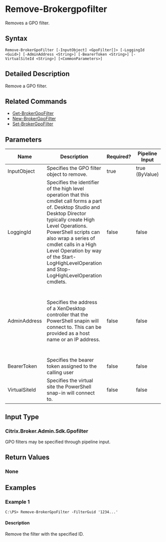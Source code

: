 ﻿
# Remove-Brokergpofilter
Removes a GPO filter.
## Syntax
```
Remove-BrokerGpoFilter [-InputObject] <GpoFilter[]> [-LoggingId <Guid>] [-AdminAddress <String>] [-BearerToken <String>] [-VirtualSiteId <String>] [<CommonParameters>]
```
## Detailed Description
Remove a GPO filter.


## Related Commands

* [Get-BrokerGpoFilter](./Get-BrokerGpoFilter/)
* [New-BrokerGpoFilter](./New-BrokerGpoFilter/)
* [Set-BrokerGpoFilter](./Set-BrokerGpoFilter/)
## Parameters
| Name   | Description | Required? | Pipeline Input | Default Value |
| --- | --- | --- | --- | --- |
| InputObject | Specifies the GPO filter object to remove. | true | true (ByValue) |  |
| LoggingId | Specifies the identifier of the high level operation that this cmdlet call forms a part of. Desktop Studio and Desktop Director typically create High Level Operations. PowerShell scripts can also wrap a series of cmdlet calls in a High Level Operation by way of the Start-LogHighLevelOperation and Stop-LogHighLevelOperation cmdlets. | false | false |  |
| AdminAddress | Specifies the address of a XenDesktop controller that the PowerShell snapin will connect to. This can be provided as a host name or an IP address. | false | false | Localhost. Once a value is provided by any cmdlet, this value will become the default. |
| BearerToken | Specifies the bearer token assigned to the calling user | false | false |  |
| VirtualSiteId | Specifies the virtual site the PowerShell snap-in will connect to. | false | false |  |

## Input Type

### Citrix.Broker.Admin.Sdk.Gpofilter
GPO filters may be specified through pipeline input.
## Return Values

### None

## Examples

### Example 1
```
C:\PS> Remove-BrokerGpoFilter -FilterGuid '1234...'
```
#### Description
Remove the filter with the specified ID.
